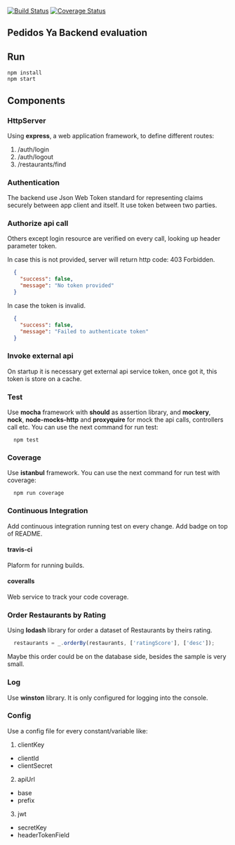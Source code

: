 
[![Build Status](https://travis-ci.org/arianbessonart/pd-ya-server.svg?branch=master)](https://travis-ci.org/arianbessonart/pd-ya-server)
[![Coverage Status](https://coveralls.io/repos/github/arianbessonart/pd-ya-server/badge.svg?branch=master)](https://coveralls.io/github/arianbessonart/pd-ya-server?branch=master)


## Pedidos Ya Backend evaluation

## Run

```
npm install
npm start
```

## Components

### HttpServer
Using **express**, a web application framework, to define different routes:
1. /auth/login
2. /auth/logout
3. /restaurants/find

### Authentication
The backend use Json Web Token standard for representing claims securely between app client and itself. It use token between two parties.

### Authorize api call
Others except login resource are verified on every call, looking up header parameter token.

In case this is not provided, server will return http code: 403 Forbidden.
```json
  {
    "success": false,
    "message": "No token provided"
  }
```
In case the token is invalid.
```json
  {
    "success": false,
    "message": "Failed to authenticate token"
  }
```

### Invoke external api
On startup it is necessary get external api service token, once got it, this token is store on a cache.


### Test
Use **mocha** framework with **should** as assertion library, and **mockery**, **nock**, **node-mocks-http** and **proxyquire** for mock the api calls, controllers call etc.
You can use the next command for run test:
```
  npm test
```

### Coverage
Use **istanbul** framework. You can use the next command for run test with coverage:
```
  npm run coverage
```

### Continuous Integration
Add continuous integration running test on every change. Add badge on top of README.

#### travis-ci
Plaform for running builds.

#### coveralls
Web service to track your code coverage.


### Order Restaurants by Rating
Using **lodash** library for order a dataset of Restaurants by theirs rating.
```javascript
  restaurants = _.orderBy(restaurants, ['ratingScore'], ['desc']);
```
Maybe this order could be on the database side, besides the sample is very small.

### Log
Use **winston** library. It is only configured for logging into the console.

### Config
Use a config file for every constant/variable like:
1. clientKey
  - clientId
  - clientSecret
2. apiUrl
  - base
  - prefix
3. jwt
  - secretKey
  - headerTokenField
